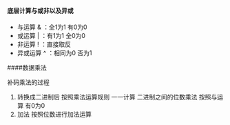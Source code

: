 #### 底层计算与或非以及异或

- 与运算 & ：全1为1 有0为0
- 或运算 |  ：有1为1 全0为0
- 非运算 ! ：直接取反
- 异或运算 ^ ：相同为0 否为1

####数据乘法

补码乘法的过程

1. 转换成二进制后 按照乘法运算规则 一一计算 二进制之间的位数乘法 按照与运算 有0为0
2. 加法 按照位数进行加法运算

